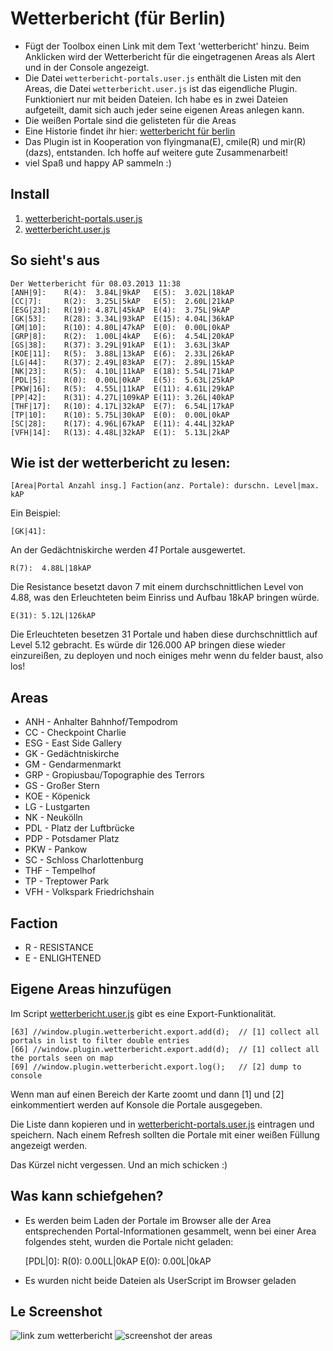 # Wetterbericht (für Berlin)

* Fügt der Toolbox einen Link mit dem Text 'wetterbericht' hinzu. Beim Anklicken wird der Wetterbericht für die eingetragenen Areas als Alert und in der Console angezeigt.
* Die Datei `wetterbericht-portals.user.js` enthält die Listen mit den Areas, die Datei `wetterbericht.user.js` ist das eigendliche Plugin. Funktioniert nur mit beiden Dateien. Ich habe es in zwei Dateien aufgeteilt, damit sich auch jeder seine eigenen Areas anlegen kann.
* Die weißen Portale sind die gelisteten für die Areas
* Eine Historie findet ihr hier: [wetterbericht für berlin](https://gist.github.com/dazz/bdcd6b4220563ee1483f)
* Das Plugin ist in Kooperation von flyingmana(E), cmile(R) und mir(R)(dazs), entstanden. Ich hoffe auf weitere gute Zusammenarbeit!
* viel Spaß und happy AP sammeln :)

## Install

1. [wetterbericht-portals.user.js](https://github.com/dazz/iitc-plugins/raw/master/wetterbericht/wetterbericht-portals.user.js)
2. [wetterbericht.user.js](https://github.com/dazz/iitc-plugins/raw/master/wetterbericht/wetterbericht.user.js)

## So sieht's aus

    Der Wetterbericht für 08.03.2013 11:38
    [ANH|9]:    R(4):  3.84L|9kAP	E(5):  3.02L|18kAP
    [CC|7]:     R(2):  3.25L|5kAP	E(5):  2.60L|21kAP
    [ESG|23]:	R(19): 4.87L|45kAP	E(4):  3.75L|9kAP
    [GK|53]:	R(28): 3.34L|93kAP	E(15): 4.04L|36kAP
    [GM|10]:	R(10): 4.80L|47kAP	E(0):  0.00L|0kAP
    [GRP|8]:	R(2):  1.00L|4kAP	E(6):  4.54L|20kAP
    [GS|38]:	R(37): 3.29L|91kAP	E(1):  3.63L|3kAP
    [KOE|11]:	R(5):  3.88L|13kAP	E(6):  2.33L|26kAP
    [LG|44]:	R(37): 2.49L|83kAP	E(7):  2.89L|15kAP
    [NK|23]:	R(5):  4.10L|11kAP	E(18): 5.54L|71kAP
    [PDL|5]:	R(0):  0.00L|0kAP	E(5):  5.63L|25kAP
    [PKW|16]:	R(5):  4.55L|11kAP	E(11): 4.61L|29kAP
    [PP|42]:	R(31): 4.27L|109kAP	E(11): 3.26L|40kAP
    [THF|17]:	R(10): 4.17L|32kAP	E(7):  6.54L|17kAP
    [TP|10]:	R(10): 5.75L|30kAP	E(0):  0.00L|0kAP
    [SC|28]:	R(17): 4.96L|67kAP	E(11): 4.44L|32kAP
    [VFH|14]:	R(13): 4.48L|32kAP	E(1):  5.13L|2kAP


## Wie ist der wetterbericht zu lesen:

    [Area|Portal Anzahl insg.] Faction(anz. Portale): durschn. Level|max. kAP

Ein Beispiel:

    [GK|41]:

An der Gedächtniskirche werden _41_ Portale ausgewertet.

    R(7):  4.88L|18kAP

Die Resistance besetzt davon 7 mit einem durchschnittlichen Level von 4.88, was den Erleuchteten beim Einriss und Aufbau 18kAP bringen würde.

    E(31): 5.12L|126kAP

Die Erleuchteten besetzen 31 Portale und haben diese durchschnittlich auf Level 5.12 gebracht. Es würde dir 126.000 AP bringen diese wieder einzureißen, zu deployen und noch einiges mehr wenn du felder baust, also los!﻿


## Areas

* ANH - Anhalter Bahnhof/Tempodrom
* CC  - Checkpoint Charlie
* ESG - East Side Gallery
* GK  - Gedächtniskirche
* GM  - Gendarmenmarkt
* GRP - Gropiusbau/Topographie des Terrors
* GS  - Großer Stern
* KOE - Köpenick
* LG  - Lustgarten
* NK  - Neukölln
* PDL - Platz der Luftbrücke
* PDP - Potsdamer Platz
* PKW - Pankow
* SC  - Schloss Charlottenburg
* THF - Tempelhof
* TP  - Treptower Park
* VFH - Volkspark Friedrichshain


## Faction

* R - RESISTANCE
* E - ENLIGHTENED


## Eigene Areas hinzufügen

Im Script [wetterbericht.user.js](https://github.com/dazz/iitc-plugins/blob/master/wetterbericht/wetterbericht.user.js) gibt es eine Export-Funktionalität.

    [63] //window.plugin.wetterbericht.export.add(d);  // [1] collect all portals in list to filter double entries
    [66] //window.plugin.wetterbericht.export.add(d);  // [1] collect all the portals seen on map
    [69] //window.plugin.wetterbericht.export.log();   // [2] dump to console

Wenn man auf einen Bereich der Karte zoomt und dann [1] und [2] einkommentiert werden auf Konsole die Portale ausgegeben.

Die Liste dann kopieren und in [wetterbericht-portals.user.js](https://github.com/dazz/iitc-plugins/blob/master/wetterbericht/wetterbericht-portals.user.js) eintragen und speichern. Nach einem Refresh sollten die Portale mit einer weißen Füllung angezeigt werden.

Das Kürzel nicht vergessen. Und an mich schicken :)

## Was kann schiefgehen?

* Es werden beim Laden der Portale im Browser alle der Area entsprechenden Portal-Informationen gesammelt, wenn bei einer Area folgendes steht, wurden die Portale nicht geladen:

    [PDL|0]:    R(0):  0.00LL|0kAP    E(0):  0.00L|0kAP
    
* Es wurden nicht beide Dateien als UserScript im Browser geladen

## Le Screenshot
![link zum wetterbericht](http://i.imgur.com/45DjLLA.jpg)
![screenshot der areas](http://i.imgur.com/9hTP5LO.jpg)

